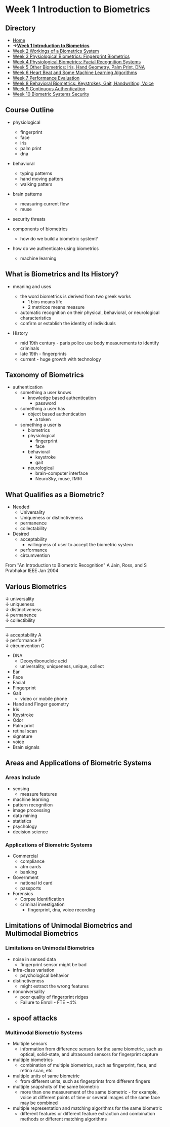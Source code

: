 # Week 1 Introduction to Biometrics

## Directory
- [Home](/README.md#table-of-contents)
- **&rarr;[Week 1 Introduction to Biometrics](/week1/README.md#week-1-introduction-to-biometrics)**
- [Week 2 Workings of a Biometrics System](/week2/README.md#week-2-workings-of-a-biometrics-system)
- [Week 3 Physiological Biometrics: Fingerprint Biometrics](/week3/README.md#week-3-physiological-biometrics-fingerprint-biometrics)
- [Week 4 Physiological Biometrics: Facial Recognition Systems](/week4/README.md#week-4-physiological-biometrics-facial-recognition-systems)
- [Week 5 Other Biometrics: Iris, Hand Geometry, Palm Print, DNA](/week5/README.md#week-5-other-biometrics-iris-hand-geometry-palm-print-dna)
- [Week 6 Heart Beat and Some Machine Learning Algorithms](/week6/README.md#week-6-heart-beat-and-some-machine-learning-algorithms)
- [Week 7 Performance Evaluation](/week7/README.md#week-7-performance-evaluation)
- [Week 8 Behavioral Biometrics: Keystrokes, Gait, Handwriting, Voice](/week8/README,md#week-8-behavioral-biometrics-keystrokes-gait-handwriting-voice)
- [Week 9 Continuous Authentication](/week9/README.md#week-9-continuous-authentication)
- [Week 10 Biometric Systems Security](/week10/README.md#week-10-biometric-systems-security)

## Course Outline

- physiological
    - fingerprint
    - face
    - iris
    - palm print
    - dna

- behavioral
  - typing patterns
  - hand moving patters
  - walking patters

- brain patterns
  - measuring current flow
  - muse

- security threats
- components of biometrics
  - how do we build a biometric system?

- how do we authenticate using biometrics
  - machine learning

## What is Biometrics and Its History?

- meaning and uses
  - the word biometrics is derived from two greek works 
    - 1 bios means life
    - 2 metricos means measure
  - automatic recognition on their physical, behavioral, or neurological characteristics
  - confirm or establish the identity of individuals

- History
  - mid 19th century - paris police use body measurements to identify criminals
  - late 19th - fingerprints
  - current - huge growth with technology

## Taxonomy of Biometrics

- authentication
  - something a user knows
    - knowledge based authentication
      - password
  - something a user has
    - object based authentication
      - a token
  - something a user is
    - biometrics
    - physiological
      - fingerprint
      - face
    - behavioral
      - keystroke
      - gait
    - neurological
       - brain-computer interface
       - NeuroSky, muse, fMRI

## What Qualifies as a Biometric?

- Needed
  - Universality
  - Uniqueness or distinctiveness
  - permanence
  - collectability
- Desired
  - acceptability
    - willingness of user to accept the biometric system
  - performance
  - circumvention

From "An Introduction to Biometric Recognition" A Jain, Ross, and S Prabhakar IEEE Jan 2004

## Various Biometrics

&darr; universality
<br>
&darr; uniqueness
<br>
&darr; distinctiveness
<br>
&darr; permanence
<br>
&darr; collectibility
<hr>
&darr; acceptability A
<br>
&darr; performance P
<br>
&darr; circumvention C

- DNA
  - Deoxyribonucleic acid
  - universality, uniqueness, unique, collect
- Ear
- Face
- Facial
- Fingerprint
- Gait
  - video or mobile phone
- Hand and Finger geometry
- Iris
- Keystroke
- Odor
- Palm print
- retinal scan
- signature
- voice
- Brain signals

## Areas and Applications of Biometric Systems

### Areas Include

- sensing
  - measure features
- machine learning
- pattern recognition
- image processing
- data mining
- statistics
- psychology
- decision science

### Applications of Biometric Systems
- Commercial
  - compliance
  - atm cards
  - banking
- Government
  - national id card
  - passports
- Forensics
  - Corpse Identification
  - criminal investigation
    - fingerprint, dna, voice recording

## Limitations of Unimodal Biometrics and Multimodal Biometrics

### Limitations on Unimodal Biometrics
- noise in sensed data
  - fingerprint sensor might be bad
- infra-class variation
  - psychological behavior
- distinctiveness
  - might extract the wrong features
- nonuniversality
  - poor quality of fingerprint ridges
  - Failure to Enroll - FTE ~4%
- spoof attacks
  - 

### Multimodal Biometric Systems

- Multiple sensors
  - information from difference sensors for the same biometric, such as optical, solid-state, and ultrasound sensors for fingerprint capture
- multiple biometrics
  - combination of multiple biometrics, such as fingerprint, face, and retina scan, etc
- multiple units of same biometric
  - from different units, such as fingerprints from different fingers
- multiple snapshots of the same biometric
  - more than one measurement of the same biometric - for example, voice at different points of time or several images of the same face may be combined
- multiple representation and matching algorithms for the same biometric
  - different features or different feature extraction and combination methods or different matching algorithms